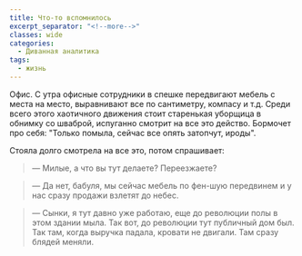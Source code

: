 ```yaml
---
title: Что-то вспомнилось
excerpt_separator: "<!--more-->"
classes: wide
categories:
  - Диванная аналитика
tags:
  - жизнь
---
```


Офис. С утра офисные сотрудники в спешке передвигают мебель с места на место, выравнивают все по сантиметру, компасу и т.д.
Среди всего этого хаотичного движения стоит старенькая уборщица в обнимку со шваброй, испуганно смотрит на все это действо.
Бормочет про себя: "Только помыла, сейчас все опять затопчут, ироды".

Стояла долго смотрела на все это, потом спрашивает:

> — Милые, а что вы тут делаете? Переезжаете?

> — Да нет, бабуля, мы сейчас мебель по фен-шую передвинем и у нас сразу продажи взлетят до небес.

> — Сынки, я тут давно уже работаю, еще до революции полы в этом здании мыла. Так вот, до революции тут публичный дом был. Так там, когда выручка падала, кровати не двигали. Там сразу блядей меняли.
